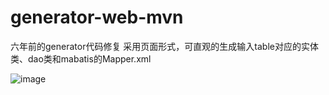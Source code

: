 # generator-web-mvn
六年前的generator代码修复
采用页面形式，可直观的生成输入table对应的实体类、dao类和mabatis的Mapper.xml

![image](https://github.com/Anspear/generator-web-mvn/assets/20828878/80fd091f-e0a1-428a-8f88-1ee63684155a)
